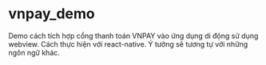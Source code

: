 # vnpay_demo
Demo cách tích hợp cổng thanh toán VNPAY vào ứng dụng di động sử dụng webview.
Cách thực hiện với react-native. Ý tưởng sẽ tương tự với những ngôn ngữ khác.
